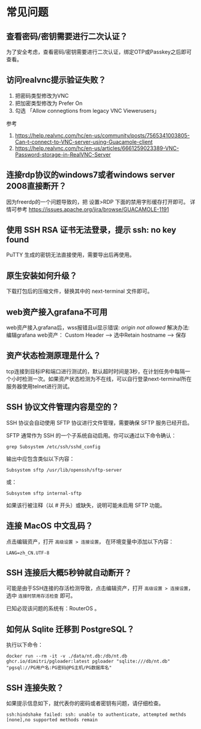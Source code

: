 # 常见问题

## 查看密码/密钥需要进行二次认证？

为了安全考虑，查看密码/密钥需要进行二次认证，绑定OTP或Passkey之后即可查看。

## 访问realvnc提示验证失败？

1. 把密码类型修改为VNC
2. 把加密类型修改为 Prefer On
3. 勾选 「Allow connegtions from legacy VNC Viewerusers」

参考 
1. https://help.realvnc.com/hc/en-us/community/posts/7565341003805-Can-t-connect-to-VNC-server-using-Guacamole-client
2. https://help.realvnc.com/hc/en-us/articles/6661259023389-VNC-Password-storage-in-RealVNC-Server


## 连接rdp协议的windows7或者windows server 2008直接断开？

因为freerdp的一个问题导致的，把 设置>RDP 下面的禁用字形缓存打开即可。
详情可参考 https://issues.apache.org/jira/browse/GUACAMOLE-1191

## 使用 SSH RSA 证书无法登录，提示 ssh: no key found

PuTTY 生成的密钥无法直接使用，需要导出后再使用。

## 原生安装如何升级？

下载打包后的压缩文件，替换其中的 next-terminal 文件即可。

## web资产接入grafana不可用

web资产接入grafana后，wss报错且ui显示错误: *origin not allowed*
解决办法:
编辑grafana web资产： Custom Header --> 选中Retain hostname  --> 保存

## 资产状态检测原理是什么？

tcp连接到目标IP和端口进行测试的，默认超时时间是3秒，在计划任务中每隔一个小时检测一次。如果资产状态检测为不在线，可以自行登录next-terminal所在服务器使用telnet进行测试。

## SSH 协议文件管理内容是空的？

SSH 协议会自动使用 SFTP 协议进行文件管理，需要确保 SFTP 服务已经开启。

SFTP 通常作为 SSH 的一个子系统自动启用。你可以通过以下命令确认：

```shell
grep Subsystem /etc/ssh/sshd_config
```
输出中应包含类似以下内容：
```shell
Subsystem sftp /usr/lib/openssh/sftp-server
```
或：
```shell
Subsystem sftp internal-sftp
```
如果该行被注释（以 # 开头）或缺失，说明可能未启用 SFTP 功能。

## 连接 MacOS 中文乱码？

点击编辑资产，打开 `高级设置 > 连接设置`， 在环境变量中添加以下内容：

```shell
LANG=zh_CN.UTF-8
```

## SSH 连接后大概5秒钟就自动断开？

可能是由于SSH连接的存活检测导致，点击编辑资产，打开 `高级设置 > 连接设置`，选中 `连接时禁用存活检查` 即可。

已知必现该问题的系统有：RouterOS 。

## 如何从 Sqlite 迁移到 PostgreSQL？

执行以下命令：
```shell
docker run --rm -it -v ./data/nt.db:/db/nt.db ghcr.io/dimitri/pgloader:latest pgloader "sqlite:///db/nt.db" "pgsql://PG用户名:PG密码@PG主机/PG数据库名"
```

## SSH 连接失败？

如果提示信息如下，就代表你的密码或者密钥有问题，请仔细检查。

```shell
ssh:hindshake failed: ssh: unable to authenticate, attempted methds [none],no supported methods remain
```